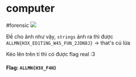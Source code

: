 # computer
#forensic
![](https://i.imgur.com/ATSJRCy.jpg)

Đề cho ảnh như vậy, `strings` ảnh ra thì được `ALLMN{H3X_ED1T1NG_W4S_FUN_2JDN8J}` -> that's cú lừa

Kéo lên trên tí thì có được flag real :3

#### Flag: `ALLMN{H3X_F4N}`

